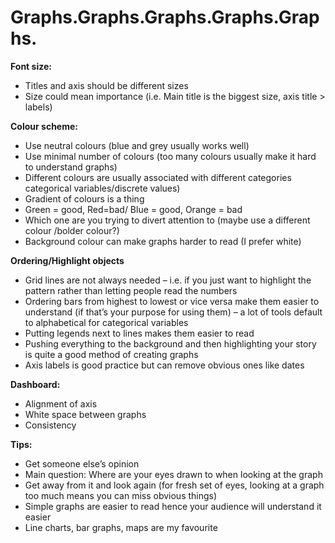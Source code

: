 # Graphs.Graphs.Graphs.Graphs.Graphs.

**Font size:**
* Titles and axis should be different sizes
* Size could mean importance (i.e. Main title is the biggest size, axis title > labels)

**Colour scheme:**
*	Use neutral colours (blue and grey usually works well)
*	Use minimal number of colours (too many colours usually make it hard to understand graphs) 
*	Different colours are usually associated with different categories categorical variables/discrete values)
*	Gradient of colours is a thing
*	Green = good, Red=bad/ Blue = good, Orange = bad
*	Which one are you trying to divert attention to (maybe use a different colour /bolder colour?)
*	Background colour can make graphs harder to read (I prefer white)

**Ordering/Highlight objects**
*	Grid lines are not always needed – i.e. if you just want to highlight the pattern rather than letting people read the numbers
*	Ordering bars from highest to lowest or vice versa make them easier to understand (if that’s your purpose for using them) – a lot of tools default to alphabetical for categorical variables
*	Putting legends next to lines makes them easier to read
*	Pushing everything to the background and then highlighting your story is quite a good method of creating graphs
*	Axis labels is good practice but can remove obvious ones like dates

**Dashboard:**
*	Alignment of axis
*	White space between graphs
*	Consistency

**Tips:**
*	Get someone else’s opinion 
*	Main question: Where are your eyes drawn to when looking at the graph
*	Get away from it and look again (for fresh set of eyes, looking at a graph too much means you can miss obvious things)
*	Simple graphs are easier to read hence your audience will understand it easier
*	Line charts, bar graphs, maps are my favourite
